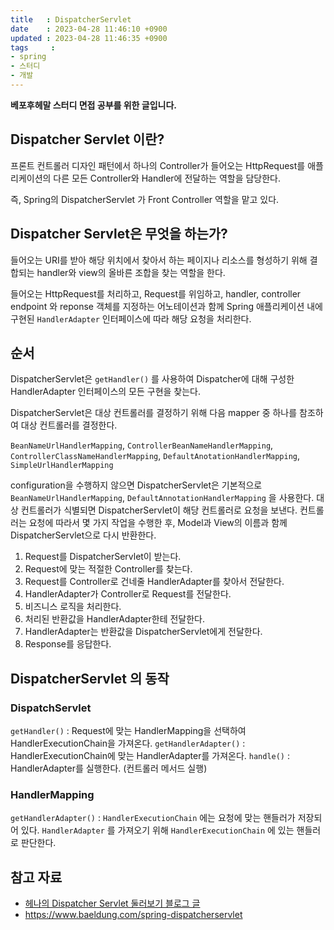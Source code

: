 ```yaml
---
title   : DispatcherServlet
date    : 2023-04-28 11:46:10 +0900
updated : 2023-04-28 11:46:35 +0900
tags     : 
- spring
- 스터디
- 개발
---
```


**베포후헤말 스터디 면접 공부를 위한 글입니다.**

## Dispatcher Servlet 이란?

프론트 컨트롤러 디자인 패턴에서 하나의 Controller가 들어오는 HttpRequest를 애플리케이션의 다른 모든 Controller와 Handler에 전달하는 역할을 담당한다. 

즉, Spring의 DispatcherServlet 가 Front Controller 역할을 맡고 있다.

## Dispatcher Servlet은 무엇을 하는가?

들어오는 URI를 받아 해당 위치에서 찾아서 하는 페이지나 리소스를 형성하기 위해 결합되는 handler와 view의 올바른 조합을 찾는 역할을 한다.

들어오는 HttpRequest를 처리하고, Request를 위임하고, handler, controller endpoint 와 reponse 객체를 지정하는 어노테이션과 함께 Spring 애플리케이션 내에 구현된 `HandlerAdapter` 인터페이스에 따라 해당 요청을 처리한다.

## 순서

DispatcherServlet은 `getHandler()` 를 사용하여 Dispatcher에 대해 구성한 HandlerAdapter 인터페이스의 모든 구현을 찾는다. 

DispatcherServlet은 대상 컨트롤러를 결정하기 위해 다음 mapper 중 하나를 참조하여 대상 컨트롤러를 결정한다.

`BeanNameUrlHandlerMapping`, 
`ControllerBeanNameHandlerMapping`, 
`ControllerClassNameHandlerMapping`, 
`DefaultAnotationHandlerMapping`, 
`SimpleUrlHandlerMapping`

configuration을 수행하지 않으면 DispatcherServlet은 기본적으로 `BeanNameUrlHandlerMapping`, `DefaultAnnotationHandlerMapping` 을 사용한다. 대상 컨트롤러가 식별되면 DispatcherServlet이 해당 컨트롤러로 요청을 보낸다. 컨트롤러는 요청에 따라서 몇 가지 작업을 수행한 후, Model과 View의 이름과 함께 DispatcherServlet으로 다시 반환한다.

1. Request를 DispatcherServlet이 받는다.
2. Request에 맞는 적절한 Controller를 찾는다.
3. Request를 Controller로 건네줄 HandlerAdapter를 찾아서 전달한다.
4. HandlerAdapter가 Controller로 Request를 전달한다.
5. 비즈니스 로직을 처리한다.
6. 처리된 반환값을 HandlerAdapter한테 전달한다.
7. HandlerAdapter는 반환값을 DispatcherServlet에게 전달한다.
8. Response를 응답한다.

## DispatcherServlet 의 동작

### DispatchServlet

`getHandler()` : Request에 맞는 HandlerMapping을 선택하여 HandlerExecutionChain을 가져온다.
`getHandlerAdapter()` : HandlerExecutionChain에 맞는 HandlerAdapter를 가져온다. 
`handle()` : HandlerAdapter를 실행한다. (컨트롤러 메서드 실행)

### HandlerMapping

`getHandlerAdapter()` : `HandlerExecutionChain` 에는 요청에 맞는 핸들러가 저장되어 있다. `HandlerAdapter` 를 가져오기 위해 `HandlerExecutionChain` 에 있는 핸들러로 판단한다. 

## 참고 자료
- [헤나의 Dispatcher Servlet 둘러보기 블로그 글](https://programming-hyena.tistory.com/38)
- https://www.baeldung.com/spring-dispatcherservlet

